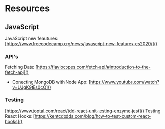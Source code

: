 # Resources

## JavaScript
JavaScript new feautures: [https://www.freecodecamp.org/news/javascript-new-features-es2020/]()

### API's
Fetching Data: 
[https://flaviocopes.com/fetch-api/#introduction-to-the-fetch-api]()
- Conecting MongoDB with Node App:
[https://www.youtube.com/watch?v=UJgK9tEs0cQ]()

### Testing
[https://www.toptal.com/react/tdd-react-unit-testing-enzyme-jest]()
Testing React Hooks: [https://kentcdodds.com/blog/how-to-test-custom-react-hooks]()



